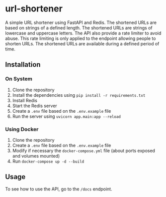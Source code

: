 # url-shortener

A simple URL shortener using FastAPI and Redis. The shortened URLs are based on strings of a defined length.
The shortened URLs are strings of lowercase and uppercase letters. The API also provide a rate limiter to avoid abuse.
This rate limiting is only applied to the endpoint allowing people to shorten URLs. The shortened URLs are 
available during a defined period of time.

## Installation

### On System

1. Clone the repository
2. Install the dependencies using `pip install -r requirements.txt`
3. Install Redis
4. Start the Redis server
5. Create a `.env` file based on the `.env.example` file
6. Run the server using `uvicorn app.main:app --reload`

### Using Docker

1. Clone the repository
2. Create a `.env` file based on the `.env.example` file
3. Modify if necessary the `docker-compose.yml` file (about ports exposed and volumes mounted)
4. Run `docker-compose up -d --build`

## Usage

To see how to use the API, go to the `/docs` endpoint.